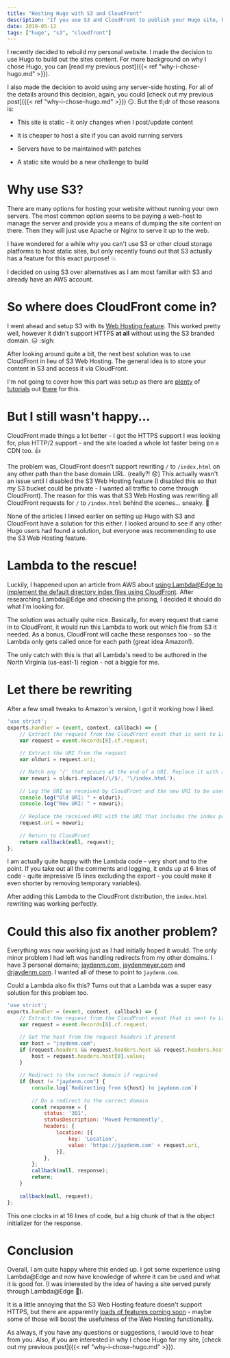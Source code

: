 ```yaml
---
title: "Hosting Hugo with S3 and CloudFront"
description: "If you use S3 and CloudFront to publish your Hugo site, here are some tips and tricks to help you out"
date: 2019-05-12
tags: ["hugo", "s3", "cloudfront"]
---
```


I recently decided to rebuild my personal website. I made the decision to use Hugo to build out the sites content. For more background on why I chose Hugo, you can [read my previous post]({{< ref "why-i-chose-hugo.md" >}}).

I also made the decision to avoid using any server-side hosting. For all of the details around this decision, again, you could [check out my previous post]({{< ref "why-i-chose-hugo.md" >}}) :smirk:. But the tl;dr of those reasons is:

* This site is static - it only changes when I post/update content

* It is cheaper to host a site if you can avoid running servers

* Servers have to be maintained with patches

* A static site would be a new challenge to build

# Why use S3?

There are many options for hosting your website without running your own servers. The most common option seems to be paying a web-host to manage the server and provide you a means of dumping the site content on there. Then they will just use Apache or Nginx to serve it up to the web.

I have wondered for a while why you can't use S3 or other cloud storage platforms to host static sites, but only recently found out that S3 actually has a feature for this exact purpose! :boom:

I decided on using S3 over alternatives as I am most familiar with S3 and already have an AWS account.

# So where does CloudFront come in?

I went ahead and setup S3 with its [Web Hosting feature](https://docs.aws.amazon.com/AmazonS3/latest/dev/WebsiteHosting.html). This worked pretty well, however it didn't support HTTPS **at all** without using the S3 branded domain. :expressionless: :sigh:

After looking around quite a bit, the next best solution was to use CloudFront in lieu of S3 Web Hosting. The general idea is to store your content in S3 and access it via CloudFront.

I'm not going to cover how this part was setup as there are [plenty](https://lustforge.com/2016/02/27/hosting-hugo-on-aws/) of [tutorials](https://habd.as/post/zero-to-http-2-aws-hugo/) out [there](https://nickolaskraus.org/articles/hosting-a-website-with-hugo-and-aws/) for this.

# But I still wasn't happy...

CloudFront made things a lot better - I got the HTTPS support I was looking for, plus HTTP/2 support - and the site loaded a whole lot faster being on a CDN too. :+1:

The problem was, CloudFront doesn't support rewriting `/` to `/index.html` on any other path than the base domain URL. (really?! :disappointed:) This actually wasn't an issue until I disabled the S3 Web Hosting feature (I disabled this so that my S3 bucket could be private - I wanted all traffic to come through CloudFront). The reason for this was that S3 Web Hosting was rewriting all CloudFront requests for `/` to `/index.html` behind the scenes... sneaky. :thinking:

 None of the articles I linked earlier on setting up Hugo with S3 and CloudFront have a solution for this either. I looked around to see if any other Hugo users had found a solution, but everyone was recommending to use the S3 Web Hosting feature.

# Lambda to the rescue!

 Luckily, I happened upon an article from AWS about [using Lambda@Edge to implement the default directory index files using CloudFront](https://aws.amazon.com/blogs/compute/implementing-default-directory-indexes-in-amazon-s3-backed-amazon-cloudfront-origins-using-lambdaedge/). After researching Lambda@Edge and checking the pricing, I decided it should do what I'm looking for.

The solution was actually quite nice. Basically, for every request that came in to CloudFront, it would run this Lambda to work out which file from S3 it needed. As a bonus, CloudFront will cache these responses too - so the Lambda only gets called once for each path (great idea Amazon!).

The only catch with this is that all Lambda's need to be authored in the North Virginia (us-east-1) region - not a biggie for me.

# Let there be rewriting

After a few small tweaks to Amazon's version, I got it working how I liked.

```javascript
'use strict';
exports.handler = (event, context, callback) => {
    // Extract the request from the CloudFront event that is sent to Lambda@Edge 
    var request = event.Records[0].cf.request;
    
    // Extract the URI from the request
    var olduri = request.uri;

    // Match any '/' that occurs at the end of a URI. Replace it with a default index
    var newuri = olduri.replace(/\/$/, '\/index.html');
    
    // Log the URI as received by CloudFront and the new URI to be used to fetch from origin
    console.log("Old URI: " + olduri);
    console.log("New URI: " + newuri);
    
    // Replace the received URI with the URI that includes the index page
    request.uri = newuri;
    
    // Return to CloudFront
    return callback(null, request);
};
```

I am actually quite happy with the Lambda code - very short and to the point. If you take out all the comments and logging, it ends up at 6 lines of code - quite impressive (5 lines excluding the export - you could make it even shorter by removing temporary variables).

After adding this Lambda to the CloudFront distribution, the `index.html` rewriting was working perfectly.

# Could this also fix another problem?

Everything was now working just as I had initially hoped it would. The only minor problem I had left was handling redirects from my other domains. I have 3 personal domains; [jaydenm.com](https://jaydenm.com/), [jaydenmeyer.com](https://jaydenmeyer.com/) and [drjaydenm.com](https://drjaydenm.com/). I wanted all of these to point to `jaydenm.com`.

Could a Lambda also fix this? Turns out that a Lambda was a super easy solution for this problem too.

```javascript
'use strict';
exports.handler = (event, context, callback) => {
    // Extract the request from the CloudFront event that is sent to Lambda@Edge 
    var request = event.Records[0].cf.request;

    // Get the host from the request headers if present
    var host = "jaydenm.com";
    if (request.headers && request.headers.host && request.headers.host.length) {
        host = request.headers.host[0].value;
    }
    
    // Redirect to the correct domain if required
    if (host != "jaydenm.com") {
        console.log(`Redirecting from ${host} to jaydenm.com`)
        
        // Do a redirect to the correct domain
        const response = {
            status: '301',
            statusDescription: 'Moved Permanently',
            headers: {
                location: [{
                    key: 'Location',
                    value: 'https://jaydenm.com' + request.uri,
                }],
            },
        };
        callback(null, response);
        return;
    }
    
    callback(null, request);
};
```

This one clocks in at 16 lines of code, but a big chunk of that is the object initializer for the response.

# Conclusion

Overall, I am quite happy where this ended up. I got some experience using Lambda@Edge and now have knowledge of where it can be used and what it is good for. (I was interested by the idea of having a site served purely through Lambda@Edge :thinking:).

It is a little annoying that the S3 Web Hosting feature doesn't support HTTPS, but there are apparently [loads of features coming soon](https://aws.amazon.com/blogs/aws/amazon-s3-path-deprecation-plan-the-rest-of-the-story/) - maybe some of those will boost the usefulness of the Web Hosting functionality.

As always, if you have any questions or suggestions, I would love to hear from you. Also, if you are interested in why I chose Hugo for my site, [check out my previous post]({{< ref "why-i-chose-hugo.md" >}}).